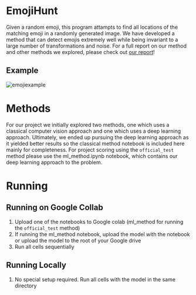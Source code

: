 # EmojiHunt
Given a random emoji, this program attampts to find all locations of the matching emoji in a randomly generated image. We have developed a method that can detect emojis extremely well while being invariant to a large number of transformations and noise. For a full report on our method and other methods we explored, please check out [our report](report.pdf)!

## Example
![emojiexample](https://user-images.githubusercontent.com/16991582/229385863-c4b9a686-fd3e-4611-b540-688f5affaec3.png)

# Methods
For our project we initially explored two methods, one which uses a classical computer vision approach and one which uses a deep learning approach. Ultimately, we ended up pursuing the deep learning approach as it yielded better results so the classical method notebook is included here mainly for completeness. For project scoring using the `official_test` method please use the ml_method.ipynb notebook, which contains our deep learning approach to the problem.

# Running
## Running on Google Collab
1. Upload one of the notebooks to Google colab (ml_method for running the `official_test` method)
2. If running the ml_method notebook, upload the model with the notebook or upload the model to the root of your Google drive
3. Run all cells sequentially

## Running Locally
1. No special setup required. Run all cells with the model in the same directory
